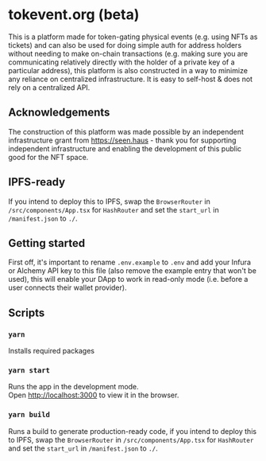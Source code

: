 # tokevent.org (beta)

This is a platform made for token-gating physical events (e.g. using NFTs as tickets) and can also be used for doing simple auth for address holders without needing to make on-chain transactions (e.g. making sure you are communicating relatively directly with the holder of a private key of a particular address), this platform is also constructed in a way to minimize any reliance on centralized infrastructure. It is easy to self-host & does not rely on a centralized API.

## Acknowledgements

The construction of this platform was made possible by an independent infrastructure grant from https://seen.haus - thank you for supporting independent infrastructure and enabling the development of this public good for the NFT space.


## IPFS-ready

If you intend to deploy this to IPFS, swap the `BrowserRouter` in `/src/components/App.tsx` for `HashRouter` and set the `start_url` in `/manifest.json` to `./`.

## Getting started

First off, it's important to rename `.env.example` to `.env` and add your Infura or Alchemy API key to this file (also remove the example entry that won't be used), this will enable your DApp to work in read-only mode (i.e. before a user connects their wallet provider).

## Scripts

### `yarn`

Installs required packages

### `yarn start`

Runs the app in the development mode.\
Open [http://localhost:3000](http://localhost:3000) to view it in the browser.

### `yarn build`

Runs a build to generate production-ready code, if you intend to deploy this to IPFS, swap the `BrowserRouter` in `/src/components/App.tsx` for `HashRouter` and set the `start_url` in `/manifest.json` to `./`.